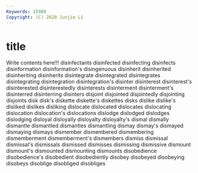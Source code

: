 ```yaml
---
Keywords: 15980
Copyright: (C) 2020 Junjie Li
---
```


# title

Write contents here!!!
disinfectants 
disinfected
disinfecting 
disinfects 
disinformation 
disinformation's 
disingenuous 
disinherit 
disinherited 
disinheriting 
disinherits 
disintegrate
disintegrated 
disintegrates 
disintegrating 
disintegration 
disintegration's 
disinter 
disinterest 
disinterest's 
disinterested 
disinterestedly
disinterests 
disinterment 
disinterment's 
disinterred 
disinterring 
disinters 
disjoint 
disjointed 
disjointedly 
disjointing
disjoints 
disk 
disk's 
diskette 
diskette's 
diskettes 
disks 
dislike 
dislike's 
disliked
dislikes 
disliking 
dislocate 
dislocated 
dislocates 
dislocating 
dislocation 
dislocation's 
dislocations 
dislodge
dislodged 
dislodges 
dislodging 
disloyal 
disloyally 
disloyalty 
disloyalty's 
dismal 
dismally 
dismantle
dismantled 
dismantles 
dismantling 
dismay 
dismay's 
dismayed 
dismaying 
dismays 
dismember 
dismembered
dismembering 
dismemberment 
dismemberment's 
dismembers 
dismiss 
dismissal 
dismissal's 
dismissals 
dismissed 
dismisses
dismissing 
dismissive 
dismount 
dismount's 
dismounted 
dismounting 
dismounts 
disobedience 
disobedience's 
disobedient
disobediently 
disobey 
disobeyed 
disobeying 
disobeys 
disoblige 
disobliged 
disobliges 
